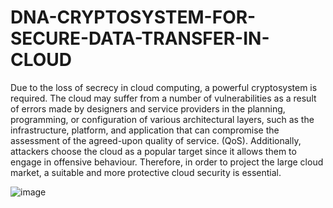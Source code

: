 # DNA-CRYPTOSYSTEM-FOR-SECURE-DATA-TRANSFER-IN-CLOUD
Due to the loss of secrecy in cloud computing, a powerful cryptosystem is required. 
The cloud may suffer from a number of vulnerabilities as a result of errors made by designers and service providers in the planning, programming, or configuration of various architectural layers, such as the infrastructure, platform, and application that can compromise the assessment of the agreed-upon quality of service. (QoS). 
Additionally, attackers choose the cloud as a popular target since it allows them to engage in offensive behaviour. Therefore, in order to project the large cloud market, a suitable and more protective cloud security is essential.

![image](https://user-images.githubusercontent.com/110450991/230733668-83290819-06b0-4c5c-9dab-5ea51df3744b.png)
